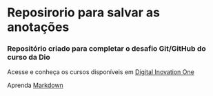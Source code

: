 # Reposirorio para salvar as anotações

### Repositório criado para completar o desafio Git/GitHub do curso da Dio 

Acesse e conheça os cursos disponíveis em [Digital Inovation One](https://www.dio.me)

Aprenda [Markdown](https://www.markdownguide.org)
